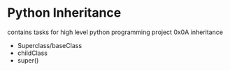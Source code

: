 # Python Inheritance
contains tasks for high level python programming project 0x0A inheritance

- Superclass/baseClass
- childClass
- super()
